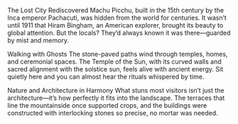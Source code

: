  The Lost City Rediscovered
Machu Picchu, built in the 15th century by the Inca emperor Pachacuti, was hidden from the world for centuries. It wasn’t until 1911 that Hiram Bingham, an American explorer, brought its beauty to global attention. But the locals? They’d always known it was there—guarded by mist and memory.

 Walking with Ghosts
The stone-paved paths wind through temples, homes, and ceremonial spaces. The Temple of the Sun, with its curved walls and sacred alignment with the solstice sun, feels alive with ancient energy. Sit quietly here and you can almost hear the rituals whispered by time.

 Nature and Architecture in Harmony
What stuns most visitors isn’t just the architecture—it’s how perfectly it fits into the landscape. The terraces that line the mountainside once supported crops, and the buildings were constructed with interlocking stones so precise, no mortar was needed.